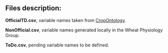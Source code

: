 ## Files description:
**OfficialTD.csv**, variable names taken from [CropOntology](https://www.cropontology.org/).

**NonOfficial.csv**, variable names generated locally in the Wheat Physiology Group.

**ToDo.csv**, pending variable names to be defined.